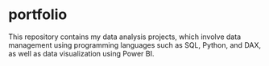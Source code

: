 # portfolio
This repository contains my data analysis projects, which involve data management using programming languages such as SQL, Python, and DAX, as well as data visualization using Power BI.
